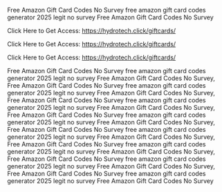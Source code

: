 Free Amazon Gift Card Codes No Survey free amazon gift card codes generator 2025 legit no survey Free Amazon Gift Card Codes No Survey

Click Here to Get Access: https://hydrotech.click/giftcards/

Click Here to Get Access: https://hydrotech.click/giftcards/

Click Here to Get Access: https://hydrotech.click/giftcards/

Free Amazon Gift Card Codes No Survey free amazon gift card codes generator 2025 legit no survey Free Amazon Gift Card Codes No Survey, Free Amazon Gift Card Codes No Survey free amazon gift card codes generator 2025 legit no survey Free Amazon Gift Card Codes No Survey, Free Amazon Gift Card Codes No Survey free amazon gift card codes generator 2025 legit no survey Free Amazon Gift Card Codes No Survey, Free Amazon Gift Card Codes No Survey free amazon gift card codes generator 2025 legit no survey Free Amazon Gift Card Codes No Survey, Free Amazon Gift Card Codes No Survey free amazon gift card codes generator 2025 legit no survey Free Amazon Gift Card Codes No Survey, Free Amazon Gift Card Codes No Survey free amazon gift card codes generator 2025 legit no survey Free Amazon Gift Card Codes No Survey, Free Amazon Gift Card Codes No Survey free amazon gift card codes generator 2025 legit no survey Free Amazon Gift Card Codes No Survey, Free Amazon Gift Card Codes No Survey free amazon gift card codes generator 2025 legit no survey Free Amazon Gift Card Codes No Survey
